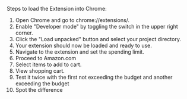 Steps to load the Extension into Chrome:

1. Open Chrome and go to chrome://extensions/.
2. Enable "Developer mode" by toggling the switch in the upper right corner.
3. Click the "Load unpacked" button and select your project directory.
4. Your extension should now be loaded and ready to use.
5. Navigate to the extension and set the spending limit.
6. Proceed to Amazon.com
7. Select items to add to cart.
8. View shopping cart.
9. Test it twice with the first not exceeding the budget and another exceeding the budget
10. Spot the difference
